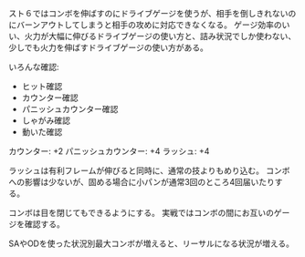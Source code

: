 スト６ではコンボを伸ばすのにドライブゲージを使うが、相手を倒しきれないのにバーンアウトしてしまうと相手の攻めに対応できなくなる。
ゲージ効率のいい、火力が大幅に伸びるドライブゲージの使い方と、詰み状況でしか使わない、少しでも火力を伸ばすドライブゲージの使い方がある。

いろんな確認:

- ヒット確認
- カウンター確認
- パニッシュカウンター確認
- しゃがみ確認
- 動いた確認

カウンター: +2
パニッシュカウンター: +4
ラッシュ: +4

ラッシュは有利フレームが伸びると同時に、通常の技よりもめり込む。
コンボへの影響は少ないが、固める場合に小パンが通常3回のところ4回届いたりする。

コンボは目を閉じてもできるようにする。
実戦ではコンボの間にお互いのゲージを確認する。

SAやODを使った状況別最大コンボが増えると、リーサルになる状況が増える。
